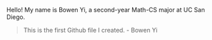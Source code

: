 Hello! My name is Bowen Yi, a second-year Math-CS major at UC San Diego. 
> This is the first Github file I created. - Bowen Yi
